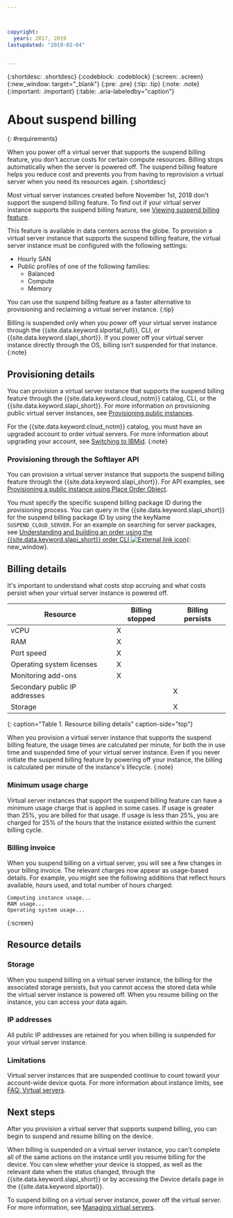 ```yaml
---



copyright:
  years: 2017, 2019
lastupdated: "2019-02-04"


---
```


{:shortdesc: .shortdesc}
{:codeblock: .codeblock}
{:screen: .screen}
{:new_window: target="_blank"}
{:pre: .pre}
{:tip: .tip}
{:note: .note}
{:important: .important}
{:table: .aria-labeledby="caption"}

# About suspend billing
{: #requirements}

When you power off a virtual server that supports the suspend billing feature, you don't accrue costs for certain compute resources. Billing stops automatically when the server is powered off. The suspend billing feature helps you reduce cost and prevents you from having to reprovision a virtual server when you need its resources again.
{:shortdesc}

Most virtual server instances created before November 1st, 2018 don't support the suspend billing feature. To find out if your virtual server instance supports the suspend billing feature, see [Viewing suspend billing feature](/docs/vsi//docs/vsi/vsi_viewing_suspend.html).

This feature is available in data centers across the globe. To provision a virtual server instance that supports the suspend billing feature, the virtual server instance must be configured with the following settings:

* Hourly SAN
* Public profiles of one of the following families:
  * Balanced
  * Compute
  * Memory

You can use the suspend billing feature as a faster alternative to provisioning and reclaiming a virtual server instance.
{:tip}

Billing is suspended only when you power off your virtual server instance through the {{site.data.keyword.slportal_full}}, CLI, or {{site.data.keyword.slapi_short}}. If you power off your virtual server instance directly through the OS, billing isn't suspended for that instance.
{:note}

## Provisioning details

You can provision a virtual server instance that supports the suspend billing feature through the {{site.data.keyword.cloud_notm}} catalog, CLI, or the {{site.data.keyword.slapi_short}}. For more information on provisioning public virtual server instances, see [Provisioning public instances](/docs/vsi/vsi_provision_public.html).

For the {{site.data.keyword.cloud_notm}} catalog, you must have an upgraded account to order virtual servers. For more information about upgrading your account, see [Switching to IBMid](https://console.bluemix.net/docs/admin/softlayerlink.html).
{:note}

### Provisioning through the Softlayer API
You can provision a virtual server instance that supports the suspend billing feature through the {{site.data.keyword.slapi_short}}. For API examples, see [Provisioning a public instance using Place Order Object](/docs/vsi/vsi_provision_api.html#provisioning-a-public-instance-using-place-order-object).

You must specify the specific suspend billing package ID during the provisioning process. You can query in the {{site.data.keyword.slapi_short}} for the suspend billing package ID by using the keyName `SUSPEND_CLOUD_SERVER`. For an example on searching for server packages, see [Understanding and building an order using the {{site.data.keyword.slapi_short}} order CLI ![External link icon](../icons/launch-glyph.svg "External link icon")](https://softlayer.github.io/article/understanding-ordering/){: new_window}.

## Billing details

It's important to understand what costs stop accruing and what costs persist when your virtual server instance is powered off.

| Resource                      | Billing stopped   | Billing persists |
| ----------------------------- | ----------------- | ---------------- |
| vCPU                          |          X        |                  |
| RAM                           |          X        |                  |
| Port speed                    |          X        |                  |
| Operating system licenses     |          X        |                  |
| Monitoring add-ons            |          X        |                  |
| Secondary public IP addresses |                   |         X        |
| Storage                       |                   |         X        |
{: caption="Table 1. Resource billing details" caption-side="top"}   

When you provision a virtual server instance that supports the suspend billing feature, the usage times are calculated per minute, for both the in use time and suspended time of your virtual server instance. Even if you never initiate the suspend billing feature by powering off your instance, the billing is calculated per minute of the instance's lifecycle.
{:note}

### Minimum usage charge
Virtual server instances that support the suspend billing feature can have a minimum usage charge that is applied in some cases. If usage is greater than 25%, you are billed for that usage. If usage is less than 25%, you are charged for 25% of the hours that the instance existed within the current billing cycle.

### Billing invoice
When you suspend billing on a virtual server, you will see a few changes in your billing invoice. The relevant charges now appear as usage-based details. For example, you might see the following additions that reflect hours available, hours used, and total number of hours charged:

```
Computing instance usage...
RAM usage...
Operating system usage...
```
{:screen}

## Resource details

### Storage

When you suspend billing on a virtual server instance, the billing for the associated storage persists, but you cannot access the stored data while the virtual server instance is powered off. When you resume billing on the instance, you can access your data again.

### IP addresses

All public IP addresses are retained for you when billing is suspended for your virtual server instance.

### Limitations

Virtual server instances that are suspended continue to count toward your account-wide device quota. For more information about instance limits, see [FAQ: Virtual servers](/docs/vsi/vsi_faqs_vs.html#concurrent).

## Next steps
After you provision a virtual server that supports suspend billing, you can begin to suspend and resume billing on the device.

When billing is suspended on a virtual server instance, you can't complete all of the same actions on the instance until you resume billing for the device. You can view whether your device is stopped, as well as the relevant date when the status changed, through the {{site.data.keyword.slapi_short}} or by accessing the Device details page in the {{site.data.keyword.slportal}}.

To suspend billing on a virtual server instance, power off the virtual server. For more information, see [Managing virtual servers](/docs/vsi/vsi_managing.html).
